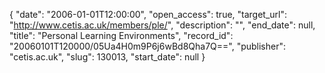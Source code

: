 {
  "date": "2006-01-01T12:00:00", 
  "open_access": true, 
  "target_url": "http://www.cetis.ac.uk/members/ple/", 
  "description": "", 
  "end_date": null, 
  "title": "Personal Learning Environments", 
  "record_id": "20060101T120000/05Ua4H0m9P6j6wBd8Qha7Q==", 
  "publisher": "cetis.ac.uk", 
  "slug": 130013, 
  "start_date": null
}


